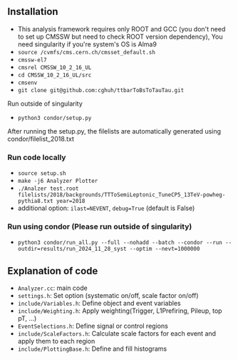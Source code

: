 ## Installation
- This analysis framework requires only ROOT and GCC (you don't need to set up CMSSW but need to check ROOT version dependency), You need singularity if you're system's OS is Alma9
- ```source /cvmfs/cms.cern.ch/cmsset_default.sh```
- ```cmssw-el7```
- ```cmsrel CMSSW_10_2_16_UL```
- ```cd CMSSW_10_2_16_UL/src```
- ```cmsenv```
- ```git clone git@github.com:cghuh/ttbarToBsToTauTau.git```

Run outside of singularity
- ```python3 condor/setup.py```


After running the setup.py, the filelists are automatically generated using condor/filelist_2018.txt

### Run code locally
- ```source setup.sh```
- ```make -j6 Analyzer Plotter```
- ```./Analzer test.root filelists/2018/backgrounds/TTToSemiLeptonic_TuneCP5_13TeV-powheg-pythia8.txt year=2018```
- additional option: ```ilast=NEVENT```, ```debug=True``` (default is False)


### Run using condor (Please run outside of singularity)
- ```python3 condor/run_all.py --full --nohadd --batch --condor --run --outdir=results/run_2024_11_28_syst --optim --nevt=1000000```


## Explanation of code
- ```Analyzer.cc```: main code
- ```settings.h```: Set option (systematic on/off, scale factor on/off)
- ```include/Variables.h```: Define object and event variables
- ```include/Weighting.h```: Apply weighting(Trigger, L1Prefiring, Pileup, top pT, ...)
- ```EventSelections.h```: Define signal or control regions
- ```include/ScaleFactors.h```: Calculate scale factors for each event and apply them to each region
- ```include/PlottingBase.h```: Define and fill histograms
